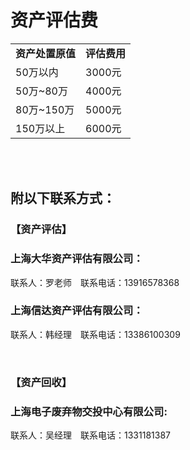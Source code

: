 # 资产评估费

<table>
      <tr><td><strong>资产处置原值</strong></td><td><strong>评估费用</strong></td></tr>
      <tr><td>50万以内</td><td>3000元</td></tr>
      <tr><td>50万~80万</td><td>4000元</td></tr>
      <tr><td>80万~150万</td><td>5000元</td></tr>
      <tr><td>150万以上</td><td>6000元</td></tr>
</table>

<br/>
<br/>

## 附以下联系方式：

### 【资产评估】

### 上海大华资产评估有限公司：

联系人：罗老师　联系电话：13916578368

### 上海信达资产评估有限公司：

联系人：韩经理　联系电话：13386100309

<br/>

### 【资产回收】

### 上海电子废弃物交投中心有限公司:

联系人：吴经理　联系电话：1331181387
